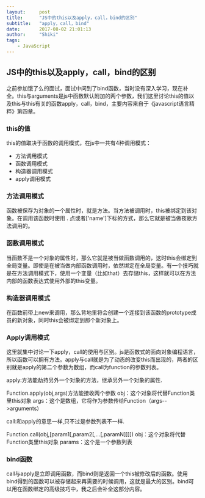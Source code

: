 ```yaml
---
layout:     post
title:      "JS中的this以及apply，call，bind的区别"
subtitle:   "apply，call，bind"
date:       2017-08-02 21:01:13
author:     "Shiki"
tags:
    - JavaScript
---
```


## JS中的this以及apply，call，bind的区别

之前参加饿了么的面试，面试中问到了bind函数，当时没有深入学习，现在补全。this与arguments是js中函数默认附加的两个参数，我们这里讨论this的值以及this与this有关的函数apply，call，bind，主要内容来自于《javascript语言精粹》第四章。

### this的值

this的值取决于函数的调用模式，在js中一共有4种调用模式：

- 方法调用模式
- 函数调用模式
- 构造器调用模式
- apply调用模式

### 方法调用模式

函数被保存为对象的一个属性时，就是方法。当方法被调用时，this被绑定到该对象。在调用该函数时使用  . 点或者['name']下标的方式，那么它就是被当做夜歌方法调用的。

### 函数调用模式

当函数不是一个对象的属性时，那么它就是被当做函数调用的，这时this会绑定到全局变量。即使是在被当做内部函数调用时，依然绑定在全局变量。有一个技巧就是在方法调用模式下，使用一个变量（比如that）去存储this，这样就可以在方法内部的函数表达式使用外部的this变量。

### 构造器调用模式

在函数前带上new来调用，那么背地里将会创建一个连接到该函数的prototype成员的新对象，同时this会被绑定到那个新对象上。

### Apply调用模式

这里就集中讨论一下apply，call的使用与区别。js是函数式的面向对象编程语言，所以函数可以拥有方法。apply与call就是为了动态的改变this而出现的，两者的区别就是apply的第二个参数为数组，而call为function的参数列表。

apply:方法能劫持另外一个对象的方法，继承另外一个对象的属性.

Function.apply(obj,args)方法能接收两个参数
obj：这个对象将代替Function类里this对象
args：这个是数组，它将作为参数传给Function（args-->arguments）

call:和apply的意思一样,只不过是参数列表不一样.

Function.call(obj,[param1[,param2[,…[,paramN]]]])
obj：这个对象将代替Function类里this对象
params：这个是一个参数列表

### bind函数

call与apply是立即调用函数，而bind则是返回一个this被修改后的函数。使用bind得到的函数可以被存储起来再需要的时候调用，这就是最大的区别。bind可以用在函数绑定的高级技巧中，我之后会补全这部分内容。